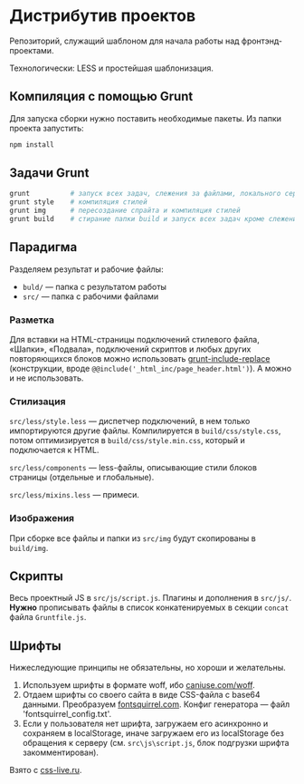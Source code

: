 # Дистрибутив проектов

Репозиторий, служащий шаблоном для начала работы над фронтэнд-проектами.

Технологически: LESS и простейшая шаблонизация.



## Компиляция с помощью Grunt

Для запуска сборки нужно поставить необходимые пакеты. Из папки проекта запустить:

```bash
npm install
```



## Задачи Grunt

```bash
grunt          # запуск всех задач, слежения за файлами, локального сервера, автообновления
grunt style    # компиляция стилей
grunt img      # пересоздание спрайта и компиляция стилей
grunt build    # стирание папки build и запуск всех задач кроме слежения
```



## Парадигма

Разделяем результат и рабочие файлы:
- `buld/` — папка с результатом работы
- `src/` — папка с рабочими файлами



### Разметка

Для вставки на HTML-страницы подключений стилевого файла, «Шапки», «Подвала», подключений скриптов и любых других повторяющихся блоков можно использовать [grunt-include-replace](https://github.com/alanshaw/grunt-include-replace) (конструкции, вроде `@@include('_html_inc/page_header.html')`). А можно и не использовать.



### Стилизация

`src/less/style.less` — диспетчер подключений, в нем только импортируются другие файлы. Компилируется в `build/css/style.css`, потом оптимизируется в `build/css/style.min.css`, который и подключается к HTML.

`src/less/components` — less-файлы, описывающие стили блоков страницы (отдельные и глобальные).

`src/less/mixins.less` — примеси.



### Изображения

При сборке все файлы и папки из `src/img` будут скопированы в `build/img`.



## Скрипты

Весь проектный JS в `src/js/script.js`. Плагины и дополнения в `src/js/`. **Нужно** прописывать файлы в список конкатенируемых в секции `concat` файла `Gruntfile.js`.



## Шрифты

Нижеследующие принципы не обязательны, но хороши и желательны.

1. Используем шрифты в формате woff, ибо [caniuse.com/woff](http://caniuse.com/#feat=woff).
2. Отдаем шрифты со своего сайта в виде CSS-файла с base64 данными. Преобразуем [fontsquirrel.com](http://www.fontsquirrel.com/tools/webfont-generator). Конфиг генератора — файл 'fontsquirrel_config.txt'.
3. Если у пользователя нет шрифта, загружаем его асинхронно и сохраняем в localStorage, иначе загружаем его из localStorage без обращения к серверу (см. `src\js\script.js`, блок подгрузки шрифта закомментирован).

Взято с [css-live.ru](http://css-live.ru/articles-css/bystraya-zagruzka-veb-shriftov-na-adaptivnyx-sajtax.html).